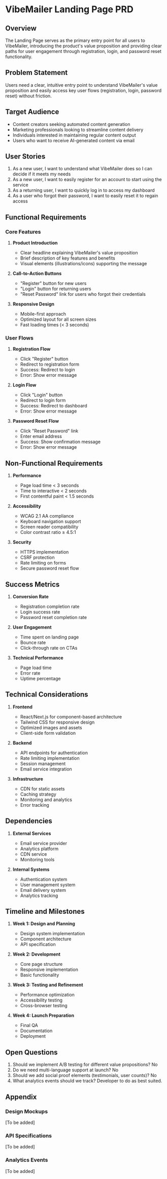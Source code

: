# VibeMailer Landing Page PRD

## Overview
The Landing Page serves as the primary entry point for all users to VibeMailer, introducing the product's value proposition and providing clear paths for user engagement through registration, login, and password reset functionality.

## Problem Statement
Users need a clear, intuitive entry point to understand VibeMailer's value proposition and easily access key user flows (registration, login, password reset) without friction.

## Target Audience
- Content creators seeking automated content generation
- Marketing professionals looking to streamline content delivery
- Individuals interested in maintaining regular content output
- Users who want to receive AI-generated content via email

## User Stories
1. As a new user, I want to understand what VibeMailer does so I can decide if it meets my needs
2. As a new user, I want to easily register for an account to start using the service
3. As a returning user, I want to quickly log in to access my dashboard
4. As a user who forgot their password, I want to easily reset it to regain access

## Functional Requirements

### Core Features
1. **Product Introduction**
   - Clear headline explaining VibeMailer's value proposition
   - Brief description of key features and benefits
   - Visual elements (illustrations/icons) supporting the message

2. **Call-to-Action Buttons**
   - "Register" button for new users
   - "Login" button for returning users
   - "Reset Password" link for users who forgot their credentials

3. **Responsive Design**
   - Mobile-first approach
   - Optimized layout for all screen sizes
   - Fast loading times (< 3 seconds)

### User Flows
1. **Registration Flow**
   - Click "Register" button
   - Redirect to registration form
   - Success: Redirect to login
   - Error: Show error message

2. **Login Flow**
   - Click "Login" button
   - Redirect to login form
   - Success: Redirect to dashboard
   - Error: Show error message

3. **Password Reset Flow**
   - Click "Reset Password" link
   - Enter email address
   - Success: Show confirmation message
   - Error: Show error message

## Non-Functional Requirements
1. **Performance**
   - Page load time < 3 seconds
   - Time to interactive < 2 seconds
   - First contentful paint < 1.5 seconds

2. **Accessibility**
   - WCAG 2.1 AA compliance
   - Keyboard navigation support
   - Screen reader compatibility
   - Color contrast ratio ≥ 4.5:1

3. **Security**
   - HTTPS implementation
   - CSRF protection
   - Rate limiting on forms
   - Secure password reset flow

## Success Metrics
1. **Conversion Rate**
   - Registration completion rate
   - Login success rate
   - Password reset completion rate

2. **User Engagement**
   - Time spent on landing page
   - Bounce rate
   - Click-through rate on CTAs

3. **Technical Performance**
   - Page load time
   - Error rate
   - Uptime percentage

## Technical Considerations
1. **Frontend**
   - React/Next.js for component-based architecture
   - Tailwind CSS for responsive design
   - Optimized images and assets
   - Client-side form validation

2. **Backend**
   - API endpoints for authentication
   - Rate limiting implementation
   - Session management
   - Email service integration

3. **Infrastructure**
   - CDN for static assets
   - Caching strategy
   - Monitoring and analytics
   - Error tracking

## Dependencies
1. **External Services**
   - Email service provider
   - Analytics platform
   - CDN service
   - Monitoring tools

2. **Internal Systems**
   - Authentication system
   - User management system
   - Email delivery system
   - Analytics tracking

## Timeline and Milestones
1. **Week 1: Design and Planning**
   - Design system implementation
   - Component architecture
   - API specification

2. **Week 2: Development**
   - Core page structure
   - Responsive implementation
   - Basic functionality

3. **Week 3: Testing and Refinement**
   - Performance optimization
   - Accessibility testing
   - Cross-browser testing

4. **Week 4: Launch Preparation**
   - Final QA
   - Documentation
   - Deployment

## Open Questions
1. Should we implement A/B testing for different value propositions? No
2. Do we need multi-language support at launch? No
3. Should we add social proof elements (testimonials, user counts)? No
4. What analytics events should we track? Developer to do as best suited.

## Appendix
### Design Mockups
[To be added]

### API Specifications
[To be added]

### Analytics Events
[To be added] 